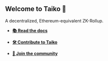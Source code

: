<!--

**Here are some ideas to get you started:**

🙋‍♀️ A short introduction - what is your organization all about?
🌈 Contribution guidelines - how can the community get involved?
👩‍💻 Useful resources - where can the community find your docs? Is there anything else the community should know?
🍿 Fun facts - what does your team eat for breakfast?
🧙 Remember, you can do mighty things with the power of [Markdown](https://docs.github.com/github/writing-on-github/getting-started-with-writing-and-formatting-on-github/basic-writing-and-formatting-syntax)
-->

## Welcome to Taiko :drum:

A decentralized, Ethereum-equivalent ZK-Rollup. 

- **[📚 Read the docs](https://docs.taiko.xyz)**

- **[🛠️ Contribute to Taiko](https://github.com/taikoxyz/taiko-mono/contribute)**

- **[🏡 Join the community](https://discord.gg/taikoxyz)**
